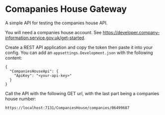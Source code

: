 # Comapanies House Gateway

A simple API for testing the companies house API.

You will need a companies house account. See https://developer.company-information.service.gov.uk/get-started.

Create a REST API application and copy the token then paste it into your config. You can add an `appsettings.Development.json` with the following content:

```
{
  "CompaniesHouseApi": {
    "ApiKey": "<your-api-key>"
  }
}
```

Call the API with the following GET url, with the last part being a companies house number:

```
https://localhost:7131/CompaniesHouse/companies/06499687
```
